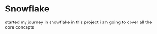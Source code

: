 # Snowflake
started my journey in snowflake 
in this project i am going to cover all the core concepts
